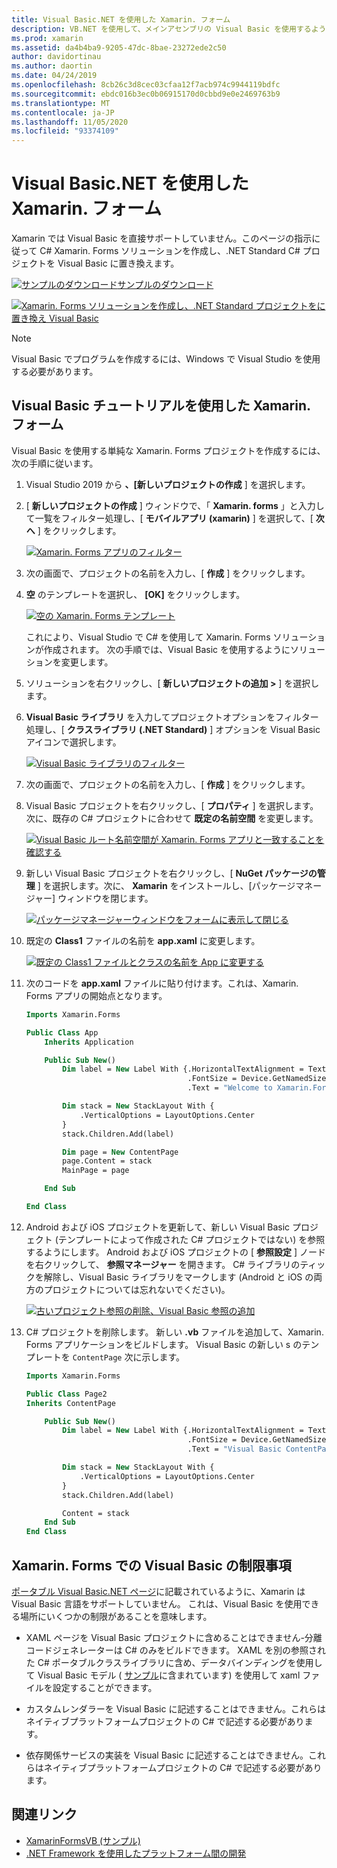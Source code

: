 ```yaml
---
title: Visual Basic.NET を使用した Xamarin. フォーム
description: VB.NET を使用して、メインアセンブリの Visual Basic を使用するように Xamarin プロジェクトテンプレートを変更できます。これにより、を使用してクロスプラットフォームのモバイルアプリを構築できます。
ms.prod: xamarin
ms.assetid: da4b4ba9-9205-47dc-8bae-23272ede2c50
author: davidortinau
ms.author: daortin
ms.date: 04/24/2019
ms.openlocfilehash: 8cb26c3d8cec03cfaa12f7acb974c9944119bdfc
ms.sourcegitcommit: ebdc016b3ec0b06915170d0cbbd9e0e2469763b9
ms.translationtype: MT
ms.contentlocale: ja-JP
ms.lasthandoff: 11/05/2020
ms.locfileid: "93374109"
---
```

# <a name="xamarinforms-using-visual-basicnet"></a>Visual Basic.NET を使用した Xamarin. フォーム

Xamarin では Visual Basic を直接サポートしていません。このページの指示に従って C# Xamarin. Forms ソリューションを作成し、.NET Standard C# プロジェクトを Visual Basic に置き換えます。

[![サンプルのダウンロード](~/media/shared/download.png)サンプルのダウンロード](/samples/xamarin/mobile-samples/visualbasic-xamarinformsvb/)

[![Xamarin. Forms ソリューションを作成し、.NET Standard プロジェクトをに置き換え Visual Basic](xamarin-forms-images/hero-sml.png)](xamarin-forms-images/hero.png#lightbox)

> [!NOTE]
> Visual Basic でプログラムを作成するには、Windows で Visual Studio を使用する必要があります。

## <a name="xamarinforms-with-visual-basic-walkthrough"></a>Visual Basic チュートリアルを使用した Xamarin. フォーム

Visual Basic を使用する単純な Xamarin. Forms プロジェクトを作成するには、次の手順に従います。

1. Visual Studio 2019 から **、[新しいプロジェクトの作成** ] を選択します。

2. [ **新しいプロジェクトの作成** ] ウィンドウで、「 **Xamarin. forms** 」と入力して一覧をフィルター処理し、[ **モバイルアプリ (xamarin)** ] を選択して、[ **次へ** ] をクリックします。

    [![Xamarin. Forms アプリのフィルター](xamarin-forms-images/02-sml.png)](xamarin-forms-images/02.png#lightbox)

3. 次の画面で、プロジェクトの名前を入力し、[ **作成** ] をクリックします。

4. **空** のテンプレートを選択し、 **[OK]** をクリックします。

    [![空の Xamarin. Forms テンプレート](xamarin-forms-images/04-sml.png)](xamarin-forms-images/04.png#lightbox)

    これにより、Visual Studio で C# を使用して Xamarin. Forms ソリューションが作成されます。 次の手順では、Visual Basic を使用するようにソリューションを変更します。

5. ソリューションを右クリックし、[ **新しいプロジェクトの追加 >** ] を選択します。

6. **Visual Basic ライブラリ** を入力してプロジェクトオプションをフィルター処理し、[ **クラスライブラリ (.NET Standard)** ] オプションを Visual Basic アイコンで選択します。

    [![Visual Basic ライブラリのフィルター](xamarin-forms-images/06-sml.png)](xamarin-forms-images/06.png#lightbox)

7. 次の画面で、プロジェクトの名前を入力し、[ **作成** ] をクリックします。

8. Visual Basic プロジェクトを右クリックし、[ **プロパティ** ] を選択します。次に、既存の C# プロジェクトに合わせて **既定の名前空間** を変更します。

    [![Visual Basic ルート名前空間が Xamarin. Forms アプリと一致することを確認する](xamarin-forms-images/07a-sml.png)](xamarin-forms-images/07a.png#lightbox)

9. 新しい Visual Basic プロジェクトを右クリックし、[ **NuGet パッケージの管理** ] を選択します。次に、 **Xamarin** をインストールし、[パッケージマネージャー] ウィンドウを閉じます。

    [![パッケージマネージャーウィンドウをフォームに表示して閉じる](xamarin-forms-images/07b-sml.png)](xamarin-forms-images/07b.png#lightbox)

10. 既定の **Class1** ファイルの名前を **app.xaml** に変更します。

    [![既定の Class1 ファイルとクラスの名前を App に変更する](xamarin-forms-images/08.png)](xamarin-forms-images/08.png#lightbox)

11. 次のコードを **app.xaml** ファイルに貼り付けます。これは、Xamarin. Forms アプリの開始点となります。

    ```vb
    Imports Xamarin.Forms

    Public Class App
        Inherits Application

        Public Sub New()
            Dim label = New Label With {.HorizontalTextAlignment = TextAlignment.Center,
                                        .FontSize = Device.GetNamedSize(NamedSize.Medium, GetType(Label)),
                                        .Text = "Welcome to Xamarin.Forms with Visual Basic.NET"}

            Dim stack = New StackLayout With {
                .VerticalOptions = LayoutOptions.Center
            }
            stack.Children.Add(label)

            Dim page = New ContentPage
            page.Content = stack
            MainPage = page

        End Sub

    End Class
    ```

12. Android および iOS プロジェクトを更新して、新しい Visual Basic プロジェクト (テンプレートによって作成された C# プロジェクトではない) を参照するようにします。
Android および iOS プロジェクトの [ **参照設定** ] ノードを右クリックして、 **参照マネージャー** を開きます。 C# ライブラリのティックを解除し、Visual Basic ライブラリをマークします (Android と iOS の両方のプロジェクトについては忘れないでください)。

    [![古いプロジェクト参照の削除、Visual Basic 参照の追加](xamarin-forms-images/10-sml.png)](xamarin-forms-images/10.png#lightbox)

13. C# プロジェクトを削除します。 新しい **.vb** ファイルを追加して、Xamarin. Forms アプリケーションをビルドします。 Visual Basic の新しい s のテンプレートを `ContentPage` 次に示します。

    ```vb
    Imports Xamarin.Forms

    Public Class Page2
    Inherits ContentPage

        Public Sub New()
            Dim label = New Label With {.HorizontalTextAlignment = TextAlignment.Center,
                                        .FontSize = Device.GetNamedSize(NamedSize.Medium, GetType(Label)),
                                        .Text = "Visual Basic ContentPage"}

            Dim stack = New StackLayout With {
                .VerticalOptions = LayoutOptions.Center
            }
            stack.Children.Add(label)

            Content = stack
        End Sub
    End Class
    ```

## <a name="limitations-of-visual-basic-in-xamarinforms"></a>Xamarin. Forms での Visual Basic の制限事項

[ポータブル Visual Basic.NET ページ](~/cross-platform/platform/visual-basic/index.md)に記載されているように、Xamarin は Visual Basic 言語をサポートしていません。 これは、Visual Basic を使用できる場所にいくつかの制限があることを意味します。

- XAML ページを Visual Basic プロジェクトに含めることはできません-分離コードジェネレーターは C# のみをビルドできます。 XAML を別の参照された C# ポータブルクラスライブラリに含め、データバインディングを使用して Visual Basic モデル ( [サンプル](https://github.com/xamarin/mobile-samples/tree/master/VisualBasic/XamarinFormsVB)に含まれています) を使用して xaml ファイルを設定することができます。

- カスタムレンダラーを Visual Basic に記述することはできません。これらはネイティブプラットフォームプロジェクトの C# で記述する必要があります。

- 依存関係サービスの実装を Visual Basic に記述することはできません。これらはネイティブプラットフォームプロジェクトの C# で記述する必要があります。

## <a name="related-links"></a>関連リンク

- [XamarinFormsVB (サンプル)](/samples/xamarin/mobile-samples/visualbasic-xamarinformsvb/)
- [.NET Framework を使用したプラットフォーム間の開発](/dotnet/standard/cross-platform/)